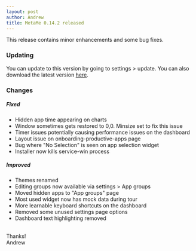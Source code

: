 ```yaml
---
layout: post
author: Andrew
title: MetaMe 0.14.2 released
---
```

This release contains minor enhancements and some bug fixes.

### Updating

You can update to this version by going to settings > update.  You can also download the latest version [here](/download.html).

### Changes

##### Fixed
- Hidden app time appearing on charts
- Window sometimes gets restored to 0,0. Minsize set to fix this issue
- Timer issues potentially causing performance issues on the dashboard
- Layout issue on onboarding-productive-apps page
- Bug where "No Selection" is seen on app selection widget
- Installer now kills service-win process

##### Improved
- Themes renamed
- Editing groups now available via settings > App groups
- Moved hidden apps to "App groups" page
- Most used widget now has mock data during tour
- More learnable keyboard shortcuts on the dashboard
- Removed some unused settings page options
- Dashboard text highlighting removed

<br/>
Thanks!
<br/>
Andrew